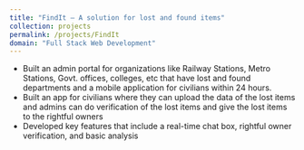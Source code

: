 ```yaml
---
title: "FindIt – A solution for lost and found items"
collection: projects
permalink: /projects/FindIt
domain: "Full Stack Web Development"
---
```


- Built an admin portal for organizations like Railway Stations, Metro Stations, Govt. offices, colleges, etc that have lost and found departments and a mobile application for civilians within 24 hours.
- Built an app for civilians where they can upload the data of the lost items and admins can do verification of the lost items and give the lost items to the rightful owners
- Developed key features that include a real-time chat box, rightful owner verification, and basic analysis
